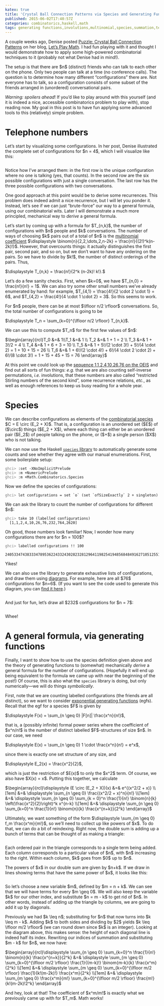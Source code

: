 ```yaml
---
katex: true
title: 'Crystal Ball Connection Patterns via Species and Generating Functions'
published: 2015-06-02T17:40:57Z
categories: combinatorics,haskell,math
tags: generating functions,involutions,multinomial,species,summation,telephone
---
```


<p>A couple weeks ago, Denise posted <a href="http://letsplaymath.net/2015/05/20/puzzle-crystal-ball-connection-patterns/">Puzzle: Crystal Ball Connection Patterns</a> on her blog, <a href="http://letsplaymath.net">Let’s Play Math</a>. I had fun playing with it and thought I would demonstrate how to apply some high-powered combinatorial techniques to it (probably not what Denise had in mind!).</p>
<p>The setup is that there are $n$ (distinct) friends who can talk to each other on the phone. Only two people can talk at a time (no conference calls). The question is to determine how many different “configurations” there are. Not everyone has to talk, so a configuration consists of some subset of the friends arranged in (unordered) conversational pairs.</p>
<p><em>Warning: spoilers ahead</em>! If you’d like to play around with this yourself (and it is indeed a nice, accessible combinatorics problem to play with), stop reading now. My goal in this post is to have fun applying some advanced tools to this (relatively) simple problem.</p>
<h1 id="telephone-numbers">Telephone numbers</h1>
<p>Let’s start by visualizing some configurations. In her post, Denise illustrated the complete set of configurations for $n = 4$, which I will visualize like this:</p>
<div style="text-align:center;">
<p><img src="http://byorgey.files.wordpress.com/2015/06/80a8f658f2b293f5.png" alt="" /></p>
</div>
<p>Notice how I’ve arranged them: in the first row is the unique configuration where no one is talking (yes, that counts). In the second row are the six possible configurations with just a single conversation. The last row has the three possible configurations with two conversations.</p>
<p>One good approach at this point would be to derive some recurrences. This problem does indeed admit a nice recurrence, but I will let you ponder it. Instead, let’s see if we can just “brute-force” our way to a general formula, using our combinatorial wits. Later I will demonstrate a much more principled, mechanical way to <em>derive</em> a general formula.</p>
<p>Let’s start by coming up with a formula for $T_{n,k}$, the number of configurations with $n$ people and $k$ conversations. The number of ways of choosing $k$ pairs out of a total of $n$ is the <a href="http://en.wikipedia.org/wiki/Multinomial_theorem#Multinomial_coefficients">multinomial coefficient</a> $\displaystyle \binom{n}{2,2,\dots,2,n-2k} = \frac{n!}{(2!)^k(n-2k)!}$. However, that overcounts things: it actually distinguishes the first pair, second pair, and so on, but we don’t want to have any ordering on the pairs. So we have to divide by $k!$, the number of distinct orderings of the pairs. Thus,</p>
<p>$\displaystyle T_{n,k} = \frac{n!}{2^k (n-2k)! k!}.$</p>
<p>Let’s do a few sanity checks. First, when $k=0$, we have $T_{n,0} = \frac{n!}{n!} = 1$. We can also try some other small numbers we’ve already enumerated by hand: for example, $T_{4,1} = \frac{4!}{2 \cdot 2 \cdot 1} = 6$, and $T_{4,2} = \frac{4!}{4 \cdot 1 \cdot 2} = 3$. So this seems to work.</p>
<p>For $n$ people, there can be at most $\lfloor n/2 \rfloor$ conversations. So, the total number of configurations is going to be</p>
<p>$\displaystyle T_n = \sum_{k=0}^{\lfloor n/2 \rfloor} T_{n,k}$.</p>
<p>We can use this to compute $T_n$ for the first few values of $n$:</p>
<p>$\begin{array}{rcl}T_0 &amp;=&amp; 1\\T_1 &amp;=&amp; 1 \\ T_2 &amp;=&amp; 1 + 1 = 2 \\ T_3 &amp;=&amp; 1 + 3!/2 = 4 \\ T_4 &amp;=&amp; 1 + 6 + 3 = 10 \\ T_5 &amp;=&amp; 1 + 5!/(2 \cdot 3!) + 5!/(4 \cdot 2) = 1 + 10 + 15 = 26 \\ T_6 &amp;=&amp; 1 + 6!/(2 \cdot 4!) + 6!/(4 \cdot 2 \cdot 2) + 6!/(8 \cdot 3!) = 1 + 15 + 45 + 15 = 76 \end{array}$</p>
<p>At this point we could look up the <a href="https://oeis.org/A000085">sequence 1,1,2,4,10,26,76 on the OEIS</a> and find out all sorts of fun things: <em>e.g.</em> that we are also counting self-inverse permutations, <em>i.e.</em> involutions, that these numbers are also called “restricted Stirling numbers of the second kind”, some recurrence relations, <em>etc.</em>, as well as enough references to keep us busy reading for a whole year.</p>
<h1 id="species">Species</h1>
<p>We can describe configurations as elements of the <a href="https://byorgey.wordpress.com/category/species/page/2/">combinatorial species</a> $C = E \circ (E_2 + X)$. That is, a configuration is an unordered set ($E$) of ($\circ$) things ($E_2 + X$), where each thing can either be an unordered pair ($E_2$) of people talking on the phone, or ($+$) a single person ($X$) who is not talking.</p>
<p>We can now use the Haskell <a href="http://hackage.haskell.org/package/species"><code>species</code> library</a> to automatically generate some counts and see whether they agree with our manual enumerations. First, some boilerplate setup:</p>
<pre><code><span style="color:gray;">ghci&gt; </span>:set -XNoImplicitPrelude
<span style="color:gray;">ghci&gt; </span>:m +NumericPrelude
<span style="color:gray;">ghci&gt; </span>:m +Math.Combinatorics.Species</code></pre>
<p>Now we define the species of configurations:</p>
<pre><code><span style="color:gray;">ghci&gt; </span>let configurations = set `o` (set `ofSizeExactly` 2 + singleton)</code></pre>
<p>We can ask the library to count the number of configurations for different $n$:</p>
<pre><code><span style="color:gray;">ghci&gt; </span>take 10 (labelled configurations)
  [1,1,2,4,10,26,76,232,764,2620]
</code></pre>
<p>Oh good, those numbers look familiar! Now, I wonder how many configurations there are for $n = 100$?</p>
<pre><code><span style="color:gray;">ghci&gt; </span>labelled configurations !! 100
  24053347438333478953622433243028232812964119825419485684849162710512551427284402176
</code></pre>
<p>Yikes!</p>
<p>We can also use the library to generate exhaustive lists of configurations, and draw them using <a href="http://projects.haskell.org/diagrams">diagrams</a>. For example, here are all $76$ configurations for $n=6$. (If you want to see the code used to generate this diagram, you can <a href="http://hub.darcs.net/byorgey/byorgey-wordpress/browse/2015-05-telephone-numbers/telephone-numbers.markdown">find it here</a>.)</p>
<div style="text-align:center;">
<p><img src="http://byorgey.files.wordpress.com/2015/06/ab15a3034ace6d74.png" alt="" /></p>
</div>
<p>And just for fun, let’s draw all $232$ configurations for $n = 7$:</p>
<div style="text-align:center;">
<p><img src="http://byorgey.files.wordpress.com/2015/06/71651d116c2cb576.png" alt="" /></p>
</div>
<p>Whee!</p>
<h1 id="a-general-formula-via-generating-functions">A general formula, via generating functions</h1>
<p>Finally, I want to show how to use the species definition given above and the theory of generating functions to (somewhat) mechanically <em>derive</em> a general formula for the number of configurations. (Hopefully it will end up being equivalent to the formula we came up with near the beginning of the post!) Of course, this is also what the <code>species</code> library is doing, but only numerically—we will do things <em>symbolically</em>.</p>
<p>First, note that we are counting labelled configurations (the friends are all distinct), so we want to consider <a href="http://blog.sigfpe.com/2007/11/small-combinatorial-library.html">exponential generating functions</a> (egfs). Recall that the egf for a species $F$ is given by</p>
<p>$\displaystyle F(x) = \sum_{n \geq 0} |F[n]| \frac{x^n}{n!}$,</p>
<p>that is, a (possibly infinite) formal power series where the coefficient of $x^n/n!$ is the number of distinct labelled $F$-structures of size $n$. In our case, we need</p>
<p>$\displaystyle E(x) = \sum_{n \geq 0} 1 \cdot \frac{x^n}{n!} = e^x$,</p>
<p>since there is exactly one set structure of any size, and</p>
<p>$\displaystyle E_2(x) = \frac{x^2}{2}$,</p>
<p>which is just the restriction of $E(x)$ to only the $x^2$ term. Of course, we also have $X(x) = x$. Putting this together, we calculate</p>
<p>$\begin{array}{rcl}\displaystyle (E \circ (E_2 + X))(x) &amp;=&amp; e^{(x^2/2 + x)} \\[1em] &amp;=&amp; \displaystyle \sum_{n \geq 0} \frac{(x^2/2 + x)^n}{n!} \\[1em] &amp;=&amp; \displaystyle \sum_{n \geq 0} \sum_{k = 0}^n \frac{1}{n!} \binom{n}{k} \left(\frac{x^2}{2}\right)^k x^{n-k} \\[1em] &amp;=&amp; \displaystyle \sum_{n \geq 0} \sum_{k=0}^n \frac{1}{n!} \binom{n}{k} \frac{x^{n+k}}{2^k} \end{array}$</p>
<p>Ultimately, we want something of the form $\displaystyle \sum_{m \geq 0} f_m \frac{x^m}{m!}$, so we’ll need to collect up like powers of $x$. To do that, we can do a bit of reindexing. Right now, the double sum is adding up a bunch of terms that can be thought of as making a triangle:</p>
<div style="text-align:center;">
<p><img src="http://byorgey.files.wordpress.com/2015/06/56defd3db32555d9.png" alt="" /></p>
</div>
<p>Each ordered pair in the triangle corresponds to a single term being added. Each column corresponds to a particular value of $n$, with $n$ increasing to the right. Within each column, $k$ goes from $0$ up to $n$.</p>
<p>The powers of $x$ in our double sum are given by $n+k$. If we draw in lines showing terms that have the same power of $x$, it looks like this:</p>
<div style="text-align:center;">
<p><img src="http://byorgey.files.wordpress.com/2015/06/8b6daafc45e4846d.png" alt="" /></p>
</div>
<p>So let’s choose a new variable $m$, defined by $m = n + k$. We can see that we will have terms for every $m \geq 0$. We will also keep the variable $k$ for our other index, and substitute $n = m - k$ to get rid of $n$. In other words, instead of adding up the triangle by columns, we are going to add it up by diagonals.</p>
<p>Previously we had $k \leq n$; substituting for $n$ that now turns into $k \leq m - k$. Adding $k$ to both sides and dividing by $2$ yields $k \leq \lfloor m/2 \rfloor$ (we can round down since $k$ is an integer). Looking at the diagram above, this makes sense: the height of each diagonal line is indeed half its index. Rewriting our indices of summation and substituting $m - k$ for $n$, we now have:</p>
<p>$\begin{array}{rcl}\displaystyle \sum_{n \geq 0} \sum_{k=0}^n \frac{1}{n!} \binom{n}{k} \frac{x^{n+k}}{2^k} &amp;=&amp; \displaystyle \sum_{m \geq 0} \sum_{k=0}^{\lfloor m/2 \rfloor} \frac{1}{(m-k)!} \binom{m-k}{k} \frac{x^m}{2^k} \\[1em] &amp;=&amp; \displaystyle \sum_{m \geq 0} \sum_{k=0}^{\lfloor m/2 \rfloor} \frac{1}{k!(m-2k)!} \frac{x^m}{2^k} \\[1em] &amp;=&amp; \displaystyle \sum_{m \geq 0} \frac{x^m}{m!} \sum_{k=0}^{\lfloor m/2 \rfloor} \frac{m!}{k!(m-2k)!2^k} \end{array}$</p>
<p>And hey, look at that! The coefficient of $x^m/m!$ is exactly what we previously came up with for $T_m$. Math works!</p>
<div class="references">

</div>

